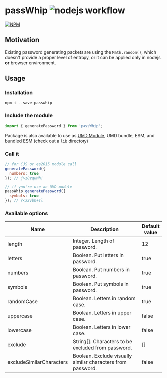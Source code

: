 # passWhip ![nodejs workflow](https://github.com/gruf23/PassWhip/actions/workflows/nodejs.yml/badge.svg)
[![NPM](https://nodei.co/npm/passwhip.png)](https://nodei.co/npm/passwhip/)

## Motivation
Existing password generating packets are using the `Math.random()`, which doesn't provide a proper level of entropy,
or it can be applied only in nodejs **or** browser environment.

## Usage
### Installation
`npm i --save passwhip`
### Include the module
```javascript
import { generatePassword } from 'passWhip';
```

Package is also available to use as [UMD Module](https://github.com/umdjs/umd), UMD bundle, ESM, and bundled ESM (check out a `lib` directory)

### Call it
```javascript
// for CJS or es2015 module call 
generatePassword({
  numbers: true
}); // j>z8zquMh!

// if you're use an UMD module
passWhip.generatePassword({
  symbols: true
}); // r<X2vbQ+Tl
```

### Available options

| Name                     | Description                                                 | Default<br /> value |
| ------------------------ | ----------------------------------------------------------- | ------------------- |
| length                   | Integer. Length of password.                                | 12                  |
| letters                  | Boolean. Put letters in password.                           | true                |
| numbers                  | Boolean. Put numbers in password.                           | true                |
| symbols                  | Boolean. Put symbols in password.                           | true                |
| randomCase               | Boolean. Letters in random case.                            | true                |
| uppercase                | Boolean. Letters in upper case.                             | false               |
| lowercase                | Boolean. Letters in lower case.                             | false               |
| exclude                  | String[]. Characters to be excluded from password.          | []                  |
| excludeSimilarCharacters | Boolean. Exclude visually similar characters from password. | false               |
